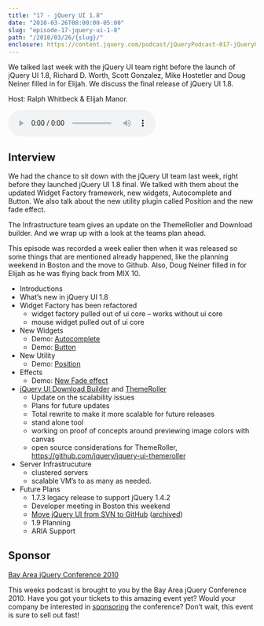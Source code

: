 ```yaml
---
title: "17 - jQuery UI 1.8"
date: "2010-03-26T08:00:00-05:00"
slug: "episode-17-jquery-ui-1-8"
path: "/2010/03/26/{slug}/"
enclosure: https://content.jquery.com/podcast/jQueryPodcast-017-jQueryUI18.mp3
---
```

We talked last week with the jQuery UI team right before the launch of jQuery UI 1.8, Richard D. Worth, Scott Gonzalez, Mike Hostetler and Doug Neiner filled in for Elijah.  We discuss the final release of jQuery UI 1.8.

Host: Ralph Whitbeck &amp; Elijah Manor.

<audio src="https://content.jquery.com/podcast/jQueryPodcast-017-jQueryUI18.mp3" controls=""></audio>

## Interview

We had the chance to sit down with the jQuery UI team last week, right before they launched jQuery UI 1.8 final. We talked with them about the updated Widget Factory framework, new widgets, Autocomplete and Button. We also talk about the new utility plugin called Position and the new fade effect.

The Infrastructure team gives an update on the ThemeRoller and Download builder. And we wrap up with a look at the teams plan ahead.

This episode was recorded a week ealier then when it was released so some things that are mentioned already happened, like the planning weekend in Boston and the move to Github. Also, Doug Neiner filled in for Elijah as he was flying back from MIX 10.

* Introductions
* What’s new in jQuery UI 1.8
* Widget Factory has been refactored
  * widget factory pulled out of ui core – works without ui core
  * mouse widget pulled out of ui core
* New Widgets
  * Demo: [Autocomplete](https://jqueryui.com/autocomplete/)
  * Demo: [Button](https://jqueryui.com/button/)
* New Utility
  * Demo: [Position](https://jqueryui.com/position/)
* Effects
  * Demo: [New Fade effect](https://jqueryui.com/effect/)
* [jQuery UI Download Builder](https://jqueryui.com/download/) and [ThemeRoller](https://jqueryui.com/themeroller)
  * Update on the scalability issues
  * Plans for future updates
  * Total rewrite to make it more scalable for future releases
  * stand alone tool
  * working on proof of concepts around previewing image colors with canvas
  * open source considerations for ThemeRoller, <https://github.com/jquery/jquery-ui-themeroller>
* Server Infrastrucuture
  * clustered servers
  * scalable VM’s to as many as needed.
* Future Plans
  * 1.7.3 legacy release to support jQuery 1.4.2
  * Developer meeting in Boston this weekend
  * [Move jQuery UI from SVN to GitHub](http://github.com/jquery/jquery-ui) ([archived](http://web.archive.org/web/20101003113354/http://github.com/jquery/jquery-ui))
  * 1.9 Planning
  * ARIA Support

## Sponsor

[Bay Area jQuery Conference 2010](http://web.archive.org/web/20110820101313/http://events.jquery.org/2010/sf-bay-area/)

This weeks podcast is brought to you by the Bay Area jQuery Conference 2010. Have you got your tickets to this amazing event yet? Would your company be interested in [sponsoring](http://web.archive.org/web/20110824194958/http://events.jquery.org/2010/sf-bay-area/sponsors/) the conference? Don’t wait, this event is sure to sell out fast!
